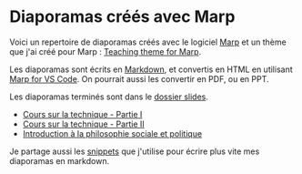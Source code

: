 # Diaporamas créés avec Marp

Voici un repertoire de diaporamas créés avec le logiciel [Marp](https://marp.app/) et un thème que j'ai créé pour Marp : [Teaching theme for Marp](https://github.com/eyssette/teaching-theme-for-marp).

Les diaporamas sont écrits en [Markdown](https://github.com/YannHY/cours/blob/master/Markdown/Apprendre%20le%20Markdown.md), et convertis en HTML en utilisant [Marp for VS Code](https://marketplace.visualstudio.com/items?itemName=marp-team.marp-vscode). On pourrait aussi les convertir en PDF, ou en PPT.

Les diaporamas terminés sont dans le [dossier slides](https://github.com/eyssette/marp-slides/tree/master/slides).

- [Cours sur la technique - Partie I](https://eyssette.github.io/marp-slides/slides/cours-technique-I.html)
- [Cours sur la technique - Partie II](https://eyssette.github.io/marp-slides/slides/cours-technique-II.html)
- [Introduction à la philosophie sociale et politique](https://eyssette.github.io/marp-slides/slides/introduction-philosophie-sociale-et-politique.html)

Je partage aussi les [snippets](https://eyssette.github.io/marp-slides/snippets.json) que j'utilise pour écrire plus vite mes diaporamas en markdown.
